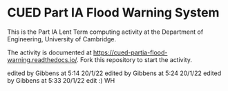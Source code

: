 # CUED Part IA Flood Warning System

This is the Part IA Lent Term computing activity at the Department of
Engineering, University of Cambridge.

The activity is documented at
https://cued-partia-flood-warning.readthedocs.io/. Fork this repository
to start the activity.


edited by Gibbens at 5:14 20/1/22
edited by Gibbens at 5:24 20/1/22
edited by Gibbens at 5:33 20/1/22
edit :) WH